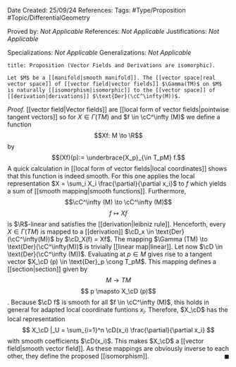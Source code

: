 <div class="topSpace"></div>

Date Created: 25/09/24
References: 
Tags: #Type/Proposition #Topic/DifferentialGeometry

Proved by: <i>Not Applicable</i>
References: <i>Not Applicable</i>
Justifications: <i>Not Applicable</i>

Specializations: <i>Not Applicable</i>
Generalizations: <i>Not Applicable</i>

``` ad-Proposition
title: Proposition (Vector Fields and Derivations are isomorphic).

Let $M$ be a [[manifold|smooth manifold]]. The [[vector space|real vector space]] of [[vector field|vector fields]] $\Gamma(TM)$ on $M$ is naturally [[isomorphism|isomorphic]] to the [[vector space]] of [[derivation|derivations]] $\text{Der}(\cC^\infty(M))$.

```

<i>Proof.</i>
[[vector field|Vector fields]] are [[local form of vector fields|pointwise tangent vectors]] so for $X \in \Gamma(TM)$ and $f \in \cC^\infty (M)$ we define a function $$Xf: M \to \R$$ by $$(Xf)(p):= \underbrace{X_p}_{\in T_pM} f.$$ A quick calculation in [[local form of vector fields|local coordinates]] shows that this function is indeed smooth. For this one applies the local representation $X = \sum_i X_i \frac{\partial}{\partial x_i}$ to $f$ which yields a sum of [[smooth mapping|smooth functions]]. Furthermore, $$\cC^\infty (M) \to \cC^\infty (M)$$ $$f \mapsto Xf$$ is $\R$-linear and satisfies the [[derivation|leibniz rule]]. Henceforth, every $X \in \Gamma(TM)$ is mapped to a [[derivation]] $\cD_x \in \text{Der}(\cC^\infty(M))$ by $\cD_X(f) = Xf$. The mapping $\Gamma (TM) \to \text{Der}(\cC^\infty(M))$ is trivially [[linear map|linear]].
Let now $\cD \in \text{Der}(\cC^\infty (M))$. Evaluating at $p \in M$ gives rise to a tangent vector $X_\cD (p) \in \text{Der}_p \cong T_pM$. This mapping defines a [[section|section]] given by $$M \to TM$$ $$ p \mapsto X_\cD (p)$$. Because $\cD f$ is smooth for all $f \in \cC^\infty (M)$, this holds in general for adapted local coordinate funtions $x_i$.
Therefore, $X_\cD$ has the local representation
$$
X_\cD |_U = \sum_{i=1}^n \cD(x_i) \frac{\partial}{\partial x_i}
$$
with smooth coefficients $\cD(x_i)$. This makes $X_\cD$ a [[vector field|smooth vector field]].
As these mappings are obviously inverse to each other, they define the proposed [[isomorphism]].
<span style="float:right;">$\blacksquare$</span>